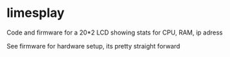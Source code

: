 # limesplay
Code and firmware for a 20*2 LCD showing stats for CPU, RAM, ip adress

See firmware for hardware setup, its pretty straight forward
